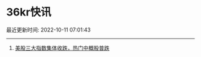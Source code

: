 # 36kr快讯

最近更新时间: 2022-10-11 07:01:43

--- 
1. [美股三大指数集体收跌，热门中概股普跌](https://36kr.com/newsflashes/1952482608257158) 
